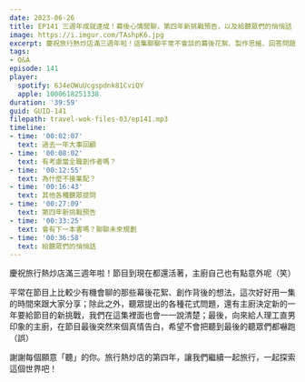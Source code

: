 ```yaml
---
date: 2023-06-26
title: EP141 三週年成就達成！幕後心情閒聊，第四年新挑戰預告，以及給聽眾們的悄悄話
image: https://i.imgur.com/TAshpK6.jpg
excerpt: 慶祝旅行熱炒店滿三週年啦！這集聊聊平常不會談的幕後花絮、製作思維、回答問題、講講未來規劃，最後再來個真情告白！旅行熱炒店的第四年，讓我們繼續一起旅行，一起探索這個世界吧！
tags:
- Q&A
episode: 141
player:
  spotify: 6J4eOWuUcgspdnk81CviQY
  apple: 1000618251338
duration: '39:59'
guid: GUID-141
filepath: travel-wok-files-03/ep141.mp3
timeline:
- time: '00:02:07'
  text: 過去一年大事回顧
- time: '00:08:02'
  text: 有考慮當全職創作者嗎？
- time: '00:12:55'
  text: 為什麼不接業配？
- time: '00:16:43'
  text: 其他各種聽眾提問
- time: '00:27:09'
  text: 第四年新挑戰預告
- time: '00:33:25'
  text: 會有下一本書嗎？聊聊未來規劃
- time: '00:36:58'
  text: 給聽眾們的悄悄話
---
```

慶祝旅行熱炒店滿三週年啦！節目到現在都還活著，主廚自己也有點意外呢（笑）

平常在節目上比較少有機會聊的那些幕後花絮、創作背後的想法，這次好好用一集的時間來跟大家分享；除此之外，聽眾提出的各種花式問題，還有主廚決定新的一年要給節目的新挑戰，我們在這集裡面也會一一說清楚；最後，向來給人理工直男印象的主廚，在節目最後突然來個真情告白，希望不會把聽到最後的聽眾們都嚇跑（誤）

謝謝每個願意「聽」的你。旅行熱炒店的第四年，讓我們繼續一起旅行，一起探索這個世界吧！